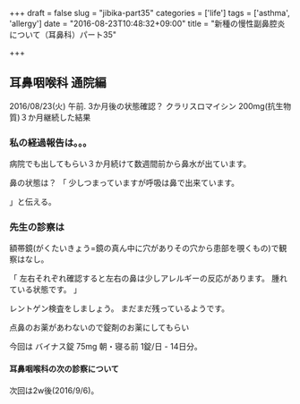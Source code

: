 +++
draft = false
slug = "jibika-part35"
categories = ['life']
tags = ['asthma', 'allergy']
date = "2016-08-23T10:48:32+09:00"
title = "新種の慢性副鼻腔炎について（耳鼻科）パート35"

+++

## 耳鼻咽喉科 通院編

2016/08/23(火) 午前.
3か月後の状態確認？
クラリスロマイシン 200mg(抗生物質)３か月継続した結果

### 私の経過報告は。。。

病院でも出してもらい３か月続けて数週間前から鼻水が出ています。

<!--more-->

鼻の状態は？
「
少しつまっていますが呼吸は鼻で出来ています。

」と伝える。

### 先生の診察は

額帯鏡(がくたいきょう=鏡の真ん中に穴がありその穴から患部を覗くもの)で観察はなし。

「
左右それぞれ確認すると左右の鼻は少しアレルギーの反応があります。
腫れている状態です。
」

レントゲン検査をしましょう。
まだまだ残っているようです。

点鼻のお薬があわないので錠剤のお薬にしてもらい

今回は
バイナス錠 75mg 朝・寝る前 1錠/日 - 14日分。

#### 耳鼻咽喉科の次の診察について

次回は2w後(2016/9/6)。

